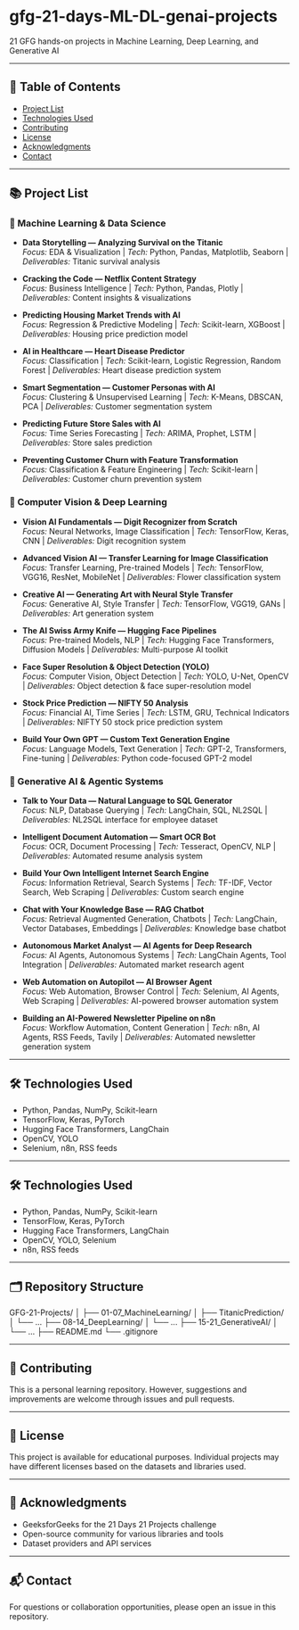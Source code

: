# gfg-21-days-ML-DL-genai-projects
21 GFG hands-on projects in Machine Learning, Deep Learning, and Generative AI

---

## 🧭 Table of Contents
- [Project List](#project-list)
- [Technologies Used](#technologies-used)
- [Contributing](#contributing)
- [License](#license)
- [Acknowledgments](#acknowledgments)
- [Contact](#contact)

---

## 📚 Project List

### 🧠 Machine Learning & Data Science
- **Data Storytelling — Analyzing Survival on the Titanic**  
  *Focus:* EDA & Visualization | *Tech:* Python, Pandas, Matplotlib, Seaborn | *Deliverables:* Titanic survival analysis  

- **Cracking the Code — Netflix Content Strategy**  
  *Focus:* Business Intelligence | *Tech:* Python, Pandas, Plotly | *Deliverables:* Content insights & visualizations  

- **Predicting Housing Market Trends with AI**  
  *Focus:* Regression & Predictive Modeling | *Tech:* Scikit-learn, XGBoost | *Deliverables:* Housing price prediction model  

- **AI in Healthcare — Heart Disease Predictor**  
  *Focus:* Classification | *Tech:* Scikit-learn, Logistic Regression, Random Forest | *Deliverables:* Heart disease prediction system  

- **Smart Segmentation — Customer Personas with AI**  
  *Focus:* Clustering & Unsupervised Learning | *Tech:* K-Means, DBSCAN, PCA | *Deliverables:* Customer segmentation system  

- **Predicting Future Store Sales with AI**  
  *Focus:* Time Series Forecasting | *Tech:* ARIMA, Prophet, LSTM | *Deliverables:* Store sales prediction  

- **Preventing Customer Churn with Feature Transformation**  
  *Focus:* Classification & Feature Engineering | *Tech:* Scikit-learn | *Deliverables:* Customer churn prevention system  

### 🧬 Computer Vision & Deep Learning
- **Vision AI Fundamentals — Digit Recognizer from Scratch**  
  *Focus:* Neural Networks, Image Classification | *Tech:* TensorFlow, Keras, CNN | *Deliverables:* Digit recognition system  

- **Advanced Vision AI — Transfer Learning for Image Classification**  
  *Focus:* Transfer Learning, Pre-trained Models | *Tech:* TensorFlow, VGG16, ResNet, MobileNet | *Deliverables:* Flower classification system  

- **Creative AI — Generating Art with Neural Style Transfer**  
  *Focus:* Generative AI, Style Transfer | *Tech:* TensorFlow, VGG19, GANs | *Deliverables:* Art generation system  

- **The AI Swiss Army Knife — Hugging Face Pipelines**  
  *Focus:* Pre-trained Models, NLP | *Tech:* Hugging Face Transformers, Diffusion Models | *Deliverables:* Multi-purpose AI toolkit  

- **Face Super Resolution & Object Detection (YOLO)**  
  *Focus:* Computer Vision, Object Detection | *Tech:* YOLO, U-Net, OpenCV | *Deliverables:* Object detection & face super-resolution model  

- **Stock Price Prediction — NIFTY 50 Analysis**  
  *Focus:* Financial AI, Time Series | *Tech:* LSTM, GRU, Technical Indicators | *Deliverables:* NIFTY 50 stock price prediction system  

- **Build Your Own GPT — Custom Text Generation Engine**  
  *Focus:* Language Models, Text Generation | *Tech:* GPT-2, Transformers, Fine-tuning | *Deliverables:* Python code-focused GPT-2 model  

### 🤖 Generative AI & Agentic Systems
- **Talk to Your Data — Natural Language to SQL Generator**  
  *Focus:* NLP, Database Querying | *Tech:* LangChain, SQL, NL2SQL | *Deliverables:* NL2SQL interface for employee dataset  

- **Intelligent Document Automation — Smart OCR Bot**  
  *Focus:* OCR, Document Processing | *Tech:* Tesseract, OpenCV, NLP | *Deliverables:* Automated resume analysis system  

- **Build Your Own Intelligent Internet Search Engine**  
  *Focus:* Information Retrieval, Search Systems | *Tech:* TF-IDF, Vector Search, Web Scraping | *Deliverables:* Custom search engine  

- **Chat with Your Knowledge Base — RAG Chatbot**  
  *Focus:* Retrieval Augmented Generation, Chatbots | *Tech:* LangChain, Vector Databases, Embeddings | *Deliverables:* Knowledge base chatbot  

- **Autonomous Market Analyst — AI Agents for Deep Research**  
  *Focus:* AI Agents, Autonomous Systems | *Tech:* LangChain Agents, Tool Integration | *Deliverables:* Automated market research agent  

- **Web Automation on Autopilot — AI Browser Agent**  
  *Focus:* Web Automation, Browser Control | *Tech:* Selenium, AI Agents, Web Scraping | *Deliverables:* AI-powered browser automation system  

- **Building an AI-Powered Newsletter Pipeline on n8n**  
  *Focus:* Workflow Automation, Content Generation | *Tech:* n8n, AI Agents, RSS Feeds, Tavily | *Deliverables:* Automated newsletter generation system  

---

## 🛠 Technologies Used
- Python, Pandas, NumPy, Scikit-learn  
- TensorFlow, Keras, PyTorch  
- Hugging Face Transformers, LangChain  
- OpenCV, YOLO  
- Selenium, n8n, RSS feeds  

---

## 🛠 Technologies Used
- Python, Pandas, NumPy, Scikit-learn  
- TensorFlow, Keras, PyTorch  
- Hugging Face Transformers, LangChain  
- OpenCV, YOLO, Selenium  
- n8n, RSS feeds  

---

## 🗂 Repository Structure
GFG-21-Projects/
│
├── 01-07_MachineLearning/
│ ├── TitanicPrediction/
│ └── ...
├── 08-14_DeepLearning/
│ └── ...
├── 15-21_GenerativeAI/
│ └── ...
├── README.md
└── .gitignore


---

## 🤝 Contributing
This is a personal learning repository. However, suggestions and improvements are welcome through issues and pull requests.

---

## 📜 License
This project is available for educational purposes. Individual projects may have different licenses based on the datasets and libraries used.

---

## 🌟 Acknowledgments
- GeeksforGeeks for the 21 Days 21 Projects challenge  
- Open-source community for various libraries and tools  
- Dataset providers and API services  

---

## 📬 Contact
For questions or collaboration opportunities, please open an issue in this repository.
